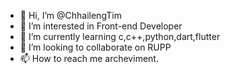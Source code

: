 - 👋 Hi, I’m @ChhailengTim
- 👀 I’m interested in Front-end Developer
- 🌱 I’m currently learning c,c++,python,dart,flutter
- 💞️ I’m looking to collaborate on RUPP
- 📫 How to reach me archeviment.

<!---
ChhailengTim/ChhailengTim is a ✨ special ✨ repository because its `README.md` (this file) appears on your GitHub profile.
You can click the Preview link to take a look at your changes.
--->

